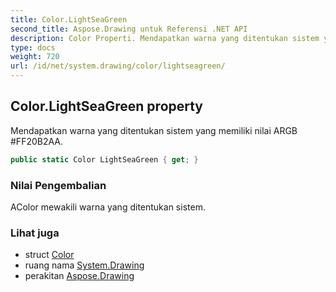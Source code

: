 ```yaml
---
title: Color.LightSeaGreen
second_title: Aspose.Drawing untuk Referensi .NET API
description: Color Properti. Mendapatkan warna yang ditentukan sistem yang memiliki nilai ARGB FF20B2AA.
type: docs
weight: 720
url: /id/net/system.drawing/color/lightseagreen/
---
```

## Color.LightSeaGreen property

Mendapatkan warna yang ditentukan sistem yang memiliki nilai ARGB #FF20B2AA.

```csharp
public static Color LightSeaGreen { get; }
```

### Nilai Pengembalian

AColor mewakili warna yang ditentukan sistem.

### Lihat juga

* struct [Color](../)
* ruang nama [System.Drawing](../../color/)
* perakitan [Aspose.Drawing](../../../)


